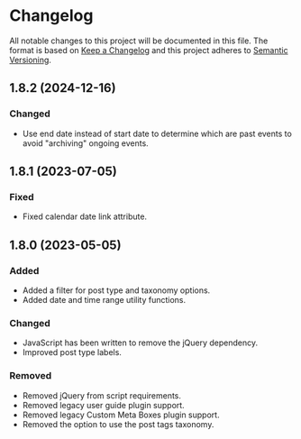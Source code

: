 # Changelog

All notable changes to this project will be documented in this file. The format is based on [Keep a Changelog](https://keepachangelog.com/en/1.1.0/)
and this project adheres to [Semantic Versioning](https://semver.org/spec/v2.0.0.html).

## 1.8.2 (2024-12-16)

### Changed

*   Use end date instead of start date to determine which are past events to avoid "archiving" ongoing events.

## 1.8.1 (2023-07-05)

### Fixed

*   Fixed calendar date link attribute.

## 1.8.0 (2023-05-05)

### Added

*   Added a filter for post type and taxonomy options.
*   Added date and time range utility functions.

### Changed

*   JavaScript has been written to remove the jQuery dependency.
*   Improved post type labels.

### Removed

*   Removed jQuery from script requirements.
*   Removed legacy user guide plugin support.
*   Removed legacy Custom Meta Boxes plugin support.
*   Removed the option to use the post tags taxonomy.
